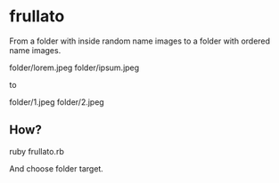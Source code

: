 frullato
========

From a folder with inside random name images to a folder with ordered name images.

folder/lorem.jpeg
folder/ipsum.jpeg 

to 

folder/1.jpeg 
folder/2.jpeg


How?
----

ruby frullato.rb

And choose folder target.

